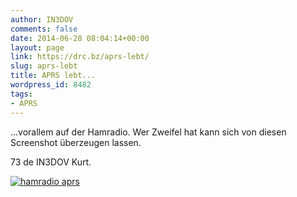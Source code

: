 ```yaml
---
author: IN3DOV
comments: false
date: 2014-06-28 08:04:14+00:00
layout: page
link: https://drc.bz/aprs-lebt/
slug: aprs-lebt
title: APRS lebt...
wordpress_id: 8482
tags:
- APRS
---
```


...vorallem auf der Hamradio. Wer Zweifel hat kann sich von diesen Screenshot überzeugen lassen.

73 de IN3DOV Kurt.

[![hamradio aprs](https://drc.bz/wp-content/uploads/2014/06/hamradio-aprs.jpg)](https://drc.bz/wp-content/uploads/2014/06/hamradio-aprs.jpg)




